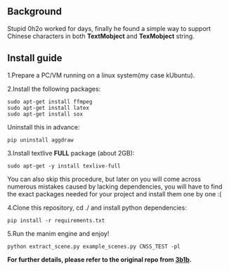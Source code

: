 ## Background
Stupid 0h2o worked for days, finally he found a simple way to support Chinese characters in both **TextMobject** and **TexMobject** string.
## Install guide
1.Prepare a PC/VM running on a linux system(my case kUbuntu).

2.Install the following packages:
```
sudo apt-get install ffmpeg
sudo apt-get install latex
sudo apt-get install sox
```
Uninstall this in advance:
```
pip uninstall aggdraw
```

3.Install textlive **FULL** package (about 2GB):
```
sudo apt-get -y install texlive-full 
```
You can also skip this procedure, but later on you will come across numerous mistakes caused by lacking dependencies, you will have to find the exact packages needed for your project and install them one by one :(

4.Clone this repository, cd ./ and install python dependencies:
```
pip install -r requirements.txt
```

5.Run the manim engine and enjoy!
```
python extract_scene.py example_scenes.py CNSS_TEST -pl
```

**For further details, please refer to the original repo from [3b1b](https://github.com/3b1b/manim).**
